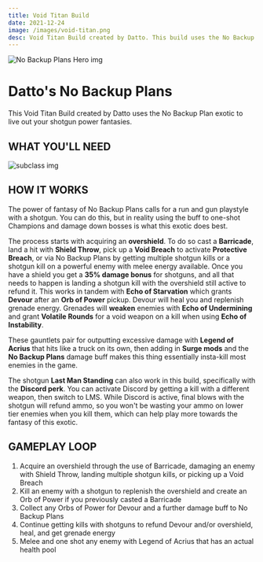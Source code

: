 ```yaml
---
title: Void Titan Build
date: 2021-12-24
image: /images/void-titan.png
desc: Void Titan Build created by Datto. This build uses the No Backup Plan exotic to live out your shotgun power fantasies.
---
```


![No Backup Plans Hero img](/images/NoBackupPlans.jpg "No Backup Plans D2")

# Datto's No Backup Plans

This Void Titan Build created by Datto uses the No Backup Plan exotic to live out your shotgun power fantasies.

## WHAT YOU'LL NEED

![subclass img](/images/datto-NBP.png "No Backup Plans D2")

## HOW IT WORKS

The power of fantasy of No Backup Plans calls for a run and gun playstyle with a shotgun. You can do this, but in reality using the buff to one-shot Champions and damage down bosses is what this exotic does best.

The process starts with acquiring an **overshield**. To do so cast a **Barricade**, land a hit with **Shield Throw**, pick up a **Void Breach** to activate **Protective Breach**, or via No Backup Plans by getting multiple shotgun kills or a shotgun kill on a powerful enemy with melee energy available. Once you have a shield you get a **35% damage bonus** for shotguns, and all that needs to happen is landing a shotgun kill with the overshield still active to refund it. This works in tandem with **Echo of Starvation** which grants **Devour** after an **Orb of Power** pickup. Devour will heal you and replenish grenade energy. Grenades will **weaken** enemies with **Echo of Undermining** and grant **Volatile Rounds** for a void weapon on a kill when using **Echo of Instability**.

These gauntlets pair for outputting excessive damage with **Legend of Acrius** that hits like a truck on its own, then adding in **Surge mods** and the **No Backup Plans** damage buff makes this thing essentially insta-kill most enemies in the game.

The shotgun **Last Man Standing** can also work in this build, specifically with the **Discord perk**. You can activate Discord by getting a kill with a different weapon, then switch to LMS. While Discord is active, final blows with the shotgun will refund ammo, so you won't be wasting your ammo on lower tier enemies when you kill them, which can help play more towards the fantasy of this exotic.

## GAMEPLAY LOOP

1. Acquire an overshield through the use of Barricade, damaging an enemy with Shield Throw, landing multiple shotgun kills, or picking up a Void Breach
2. Kill an enemy with a shotgun to replenish the overshield and create an Orb of Power if you previously casted a Barricade
3. Collect any Orbs of Power for Devour and a further damage buff to No Backup Plans
4. Continue getting kills with shotguns to refund Devour and/or overshield, heal, and get grenade energy
5. Melee and one shot any enemy with Legend of Acrius that has an actual health pool
